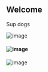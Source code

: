## Welcome

Sup dogs

![image](https://media.giphy.com/media/CzOyYpyNqbT8c/giphy.gif)


#### ![image](https://media.giphy.com/media/TeBpzQZRaBIC4/source.gif)

![image](https://media.tenor.co/images/1381f3b25c04df112e61cfaaddd876e2/tenor.gif)


